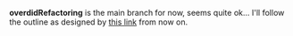 **overdidRefactoring** is the main branch for now, seems quite ok... 
I'll follow the outline as designed by <a href="http://code.google.com/p/protobuf-gwt/source/browse/trunk/protoc-gen-gwt/src/net/ltgt/gwt/protobuf/compiler/Main.java?r=15"> this link</a> from now on.
